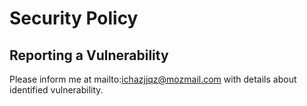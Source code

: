 # Security Policy

## Reporting a Vulnerability

Please inform me at mailto:ichazjjqz@mozmail.com with details about identified vulnerability. 
